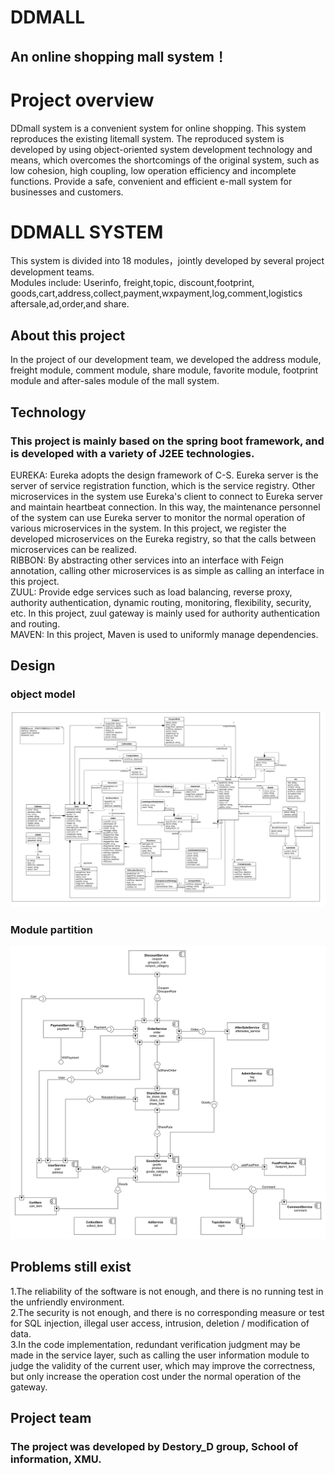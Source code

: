 # DDMALL
## An online shopping mall system！                                

# Project overview            
DDmall system is a convenient system for online shopping. This system reproduces the existing litemall system. The reproduced system is developed by using object-oriented system development technology and means, which overcomes the shortcomings of the original system, such as low cohesion, high coupling, low operation efficiency and incomplete functions. Provide a safe, convenient and efficient e-mall system for businesses and customers.  

# DDMALL SYSTEM
This system is divided into 18 modules，jointly developed by several project development teams.  
Modules include: Userinfo, freight,topic, discount,footprint, goods,cart,address,collect,payment,wxpayment,log,comment,logistics aftersale,ad,order,and share.  

## About this project
In the project of our development team, we developed the address module, freight module, comment module, share module, favorite module, footprint module and after-sales module of the mall system.  

## Technology
### This project is mainly based on the spring boot framework, and is developed with a variety of J2EE technologies.  
EUREKA: Eureka adopts the design framework of C-S. Eureka server is the server of service registration function, which is the service registry. Other microservices in the system use Eureka's client to connect to Eureka server and maintain heartbeat connection. In this way, the maintenance personnel of the system can use Eureka server to monitor the normal operation of various microservices in the system. 
In this project, we register the developed microservices on the Eureka registry, so that the calls between microservices can be realized.  
RIBBON: By abstracting other services into an interface with Feign annotation, calling other microservices is as simple as calling an interface in this project.  
ZUUL: Provide edge services such as load balancing, reverse proxy, authority authentication, dynamic routing, monitoring, flexibility, security, etc. In this project, zuul gateway is mainly used for authority authentication and routing.  
MAVEN: In this project, Maven is used to uniformly manage dependencies.  

## Design
### object model  
![object model](https://github.com/yijunL/DDMall/blob/Division/Object%20model.png)  
### Module partition
![Module partition](https://github.com/yijunL/DDMall/blob/Division/1-2Modulepartition_1.Jpeg)  

## Problems still exist  
1.The reliability of the software is not enough, and there is no running test in the unfriendly environment.  
2.The security is not enough, and there is no corresponding measure or test for SQL injection, illegal user access, intrusion, deletion / modification of data.  
3.In the code implementation, redundant verification judgment may be made in the service layer, such as calling the user information module to judge the validity of the current user, which may improve the correctness, but only increase the operation cost under the normal operation of the gateway.  

## Project team
### The project was developed by Destory_D group, School of information, XMU.
